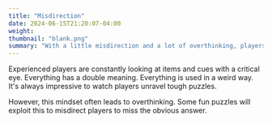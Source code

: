 ```yaml
---
title: "Misdirection"
date: 2024-06-15T21:20:07-04:00
weight:
thumbnail: "blank.png"
summary: "With a little misdirection and a lot of overthinking, players miss the obvious answer."
---
```


Experienced players are constantly looking at items and cues with a
critical eye. Everything has a double meaning. Everything is used in a
weird way. It's always impressive to watch players unravel tough puzzles.

However, this mindset often leads to overthinking. Some fun puzzles will
exploit this to misdirect players to miss the obvious answer.
